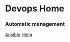 <!-- TITLE: Devops -->
<!-- SUBTITLE: A quick summary of Devops -->

# Devops Home
### Automatic management
[Ansible](/devops/ansible)
[Helm](/devops/helm)